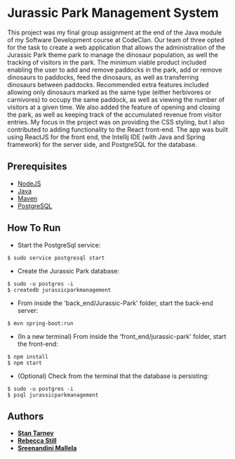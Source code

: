 # Jurassic Park Management System

This project was my final group assignment at the end of the Java module of my Software Development course at CodeClan. Our team of three opted for the task to create a web application that allows the administration of the Jurassic Park theme park to manage the dinosaur population, as well the tracking of visitors in the park. The minimum viable product included enabling the user to add and remove paddocks in the park, add or remove dinosaurs to paddocks, feed the dinosaurs, as well as transferring dinosaurs between paddocks. Recommended extra features included allowing only dinosaurs marked as the same type (either herbivores or carnivores) to occupy the same paddock, as well as viewing the number of visitors at a given time. We also added the feature of opening and closing the park, as well as keeping track of the accumulated revenue from visitor entries. My focus in the project was on providing the CSS styling, but I also contributed to adding functionality to the React front-end. The app was built using ReactJS for the front end, the Intellij IDE (with Java and Spring framework) for the server side, and PostgreSQL for the database.

## Prerequisites

* [NodeJS](https://nodejs.org/en/)
* [Java](https://www.oracle.com/java/technologies/javase-downloads.html)
* [Maven](https://maven.apache.org/download.cgi#)
* [PostgreSQL](https://www.postgresql.org/download/)

## How To Run

* Start the PostgreSql service:

```
$ sudo service postgresql start
```

* Create the Jurassic Park database:

```
$ sudo -u postgres -i
$ createdb jurassicparkmanagement
```

* From inside the 'back_end/Jurassic-Park' folder, start the back-end server:

```
$ mvn spring-boot:run
```

* (In a new terminal) From inside the 'front_end/jurassic-park' folder, start the front-end:

```
$ npm install
$ npm start
```

* (Optional) Check from the terminal that the database is persisting:

```
$ sudo -u postgres -i
$ psql jurassicparkmanagement
```

## Authors

* **[Stan Tarnev](https://github.com/StanTarnev)**
* **[Rebecca Still](https://github.com/Boopster)**
* **[Sreenandini Mallela](https://github.com/SREENANDINIMALLELA)**

